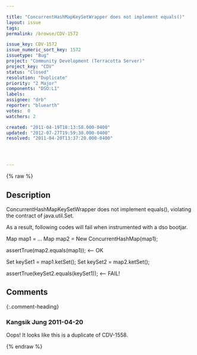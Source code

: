 ```yaml
---

title: "ConcurrentHashMapKeySetWrapper does not implement equals()"
layout: issue
tags: 
permalink: /browse/CDV-1572

issue_key: CDV-1572
issue_numeric_sort_key: 1572
issuetype: "Bug"
project: "Community Development (Terracotta Server)"
project_key: "CDV"
status: "Closed"
resolution: "Duplicate"
priority: "2 Major"
components: "DSO:L1"
labels: 
assignee: "drb"
reporter: "bluearth"
votes:  0
watchers: 2

created: "2011-04-19T18:13:58.000-0400"
updated: "2012-07-27T19:59:38.000-0400"
resolved: "2011-04-20T13:37:20.000-0400"




---
```


{% raw %}

## Description

<div markdown="1" class="description">

ConcurrentHashMapKeySetWrapper does not implement equals(), violating the contract of java.util.Set.

As a result, following codes will fail when instrumented with a dso bootjar.

Map map1 = ...
Map map2 = New ConcurrentHashMap(map1);

assertTrue(map2.equals(map1)); <-- OK

Set keySet1 = map1.ketSet();
Set keySet2 = map2.ketSet();

assertTrue(keySet2.equals(keySet1)); <-- FAIL!



</div>

## Comments


{:.comment-heading}
### **Kangsik Jung** <span class="date">2011-04-20</span>

<div markdown="1" class="comment">

Oops! It looks like this is a duplicate of CDV-1558. 

</div>



{% endraw %}
